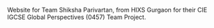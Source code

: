 Website for Team Shiksha Parivartan, from HIXS Gurgaon for their CIE IGCSE Global Perspectives (0457) Team Project. 
